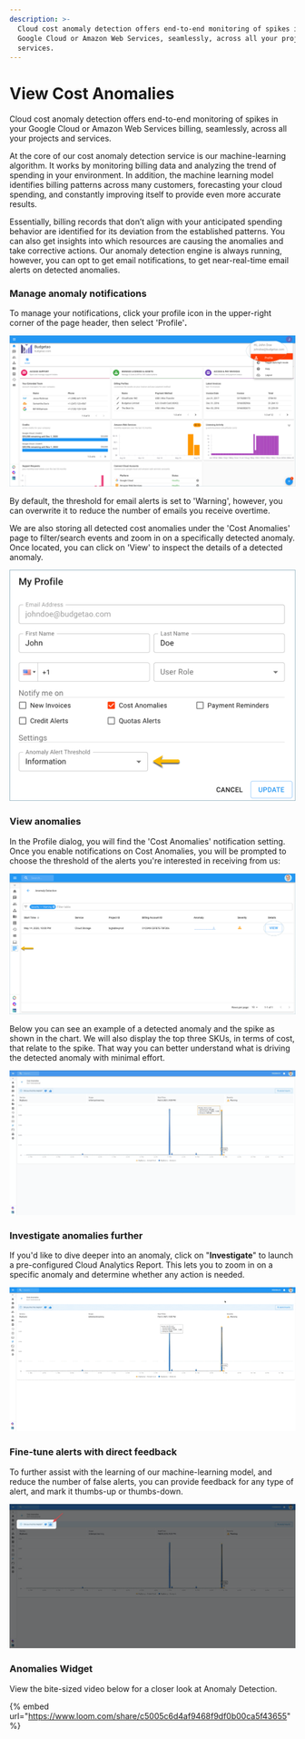 ```yaml
---
description: >-
  Cloud cost anomaly detection offers end-to-end monitoring of spikes in your
  Google Cloud or Amazon Web Services, seamlessly, across all your projects and
  services.
---
```


# View Cost Anomalies

Cloud cost anomaly detection offers end-to-end monitoring of spikes in your Google Cloud or Amazon Web Services billing, seamlessly, across all your projects and services.

At the core of our cost anomaly detection service is our machine-learning algorithm. It works by monitoring billing data and analyzing the trend of spending in your environment. In addition, the machine learning model identifies billing patterns across many customers, forecasting your cloud spending, and constantly improving itself to provide even more accurate results.

Essentially, billing records that don’t align with your anticipated spending behavior are identified for its deviation from the established patterns. You can also get insights into which resources are causing the anomalies and take corrective actions. Our anomaly detection engine is always running, however, you can opt to get email notifications, to get near-real-time email alerts on detected anomalies. 

### Manage anomaly notifications

To manage your notifications, click your profile icon in the upper-right corner of the page header, then select 'Profile'**.**

![](../.gitbook/assets/profile-1-%20%282%29%20%283%29%20%281%29.png)

By default, the threshold for email alerts is set to 'Warning', however, you can overwrite it to reduce the number of emails you receive overtime.

We are also storing all detected cost anomalies under the 'Cost Anomalies' page to filter/search events and zoom in on a specifically detected anomaly. Once located, you can click on 'View' to inspect the details of a detected anomaly.

![](../.gitbook/assets/cost-anomaly-notification.png)

### View anomalies

In the Profile dialog, you will find the 'Cost Anomalies' notification setting. Once you enable notifications on Cost Anomalies, you will be prompted to choose the threshold of the alerts you're interested in receiving from us:

![](../.gitbook/assets/anomaly-detect-page.png)

Below you can see an example of a detected anomaly and the spike as shown in the chart. We will also display the top three SKUs, in terms of cost, that relate to the spike. That way you can better understand what is driving the detected anomaly with minimal effort.

![Detected anomaly where the &quot;BigQuery - Analysis&quot; SKU is the culprit](../.gitbook/assets/image%20%2810%29.png)

### Investigate anomalies further

If you'd like to dive deeper into an anomaly, click on "**Investigate**" to launch a pre-configured Cloud Analytics Report. This lets you to zoom in on a specific anomaly and determine whether any action is needed.

![Investigating a detected anomaly in a Cloud Analytics Report](../.gitbook/assets/cleanshot-2021-03-05-at-09.54.49.gif)

### Fine-tune alerts with direct feedback

To further assist with the learning of our machine-learning model, and reduce the number of false alerts, you can provide feedback for any type of alert, and mark it thumbs-up or thumbs-down.

![](../.gitbook/assets/image%20%2815%29.png)

### Anomalies Widget

View the bite-sized video below for a closer look at Anomaly Detection.

{% embed url="https://www.loom.com/share/c5005c6d4af9468f9df0b00ca5f43655" %}

